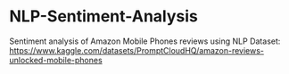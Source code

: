 # NLP-Sentiment-Analysis
Sentiment analysis of Amazon Mobile Phones reviews using NLP
Dataset: https://www.kaggle.com/datasets/PromptCloudHQ/amazon-reviews-unlocked-mobile-phones
